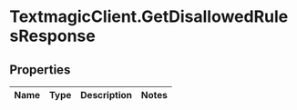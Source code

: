 # TextmagicClient.GetDisallowedRulesResponse

## Properties
Name | Type | Description | Notes
------------ | ------------- | ------------- | -------------


